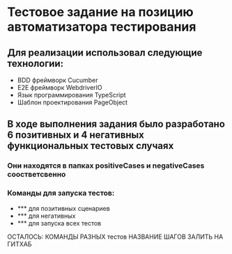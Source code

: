 
<h1>Тестовое задание на позицию автоматизатора тестирования</h1>
<h2>Для реализации использовал следующие технологии:</h2>
<ul>
    <li>BDD фреймворк Cucumber</li>
    <li>E2E фреймворк WebdriverIO</li>
    <li>Язык программирования TypeScript</li>
    <li>Шаблон проектирования PageObject</li>
</ul>
<h2>В ходе выполнения задания было разработано 6 позитивных и 4 негативных функциональных тестовых случаях</h2>
<h3>Они находятся в папках positiveCases и negativeCases соостветсвенно</h3>
<h3>Команды для запуска тестов:</h3>
<ul>
    <li>*** для позитивных сценариев</li>
    <li>*** для негативных</li>
    <li>*** для запуска всех тестов</li>
</ul>

ОСТАЛОСЬ:
КОМАНДЫ РАЗНЫХ тестов
НАЗВАНИЕ ШАГОВ
ЗАЛИТЬ НА ГИТХАБ